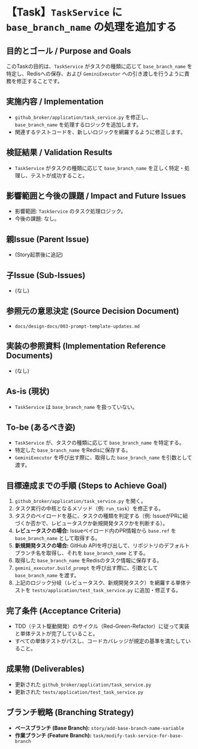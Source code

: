 # 【Task】`TaskService` に `base_branch_name` の処理を追加する

## 目的とゴール / Purpose and Goals
このTaskの目的は、`TaskService` がタスクの種類に応じて `base_branch_name` を特定し、Redisへの保存、および `GeminiExecutor` への引き渡しを行うように責務を修正することです。

## 実施内容 / Implementation
- `github_broker/application/task_service.py` を修正し、`base_branch_name` を処理するロジックを追加します。
- 関連するテストコードを、新しいロジックを網羅するように修正します。

## 検証結果 / Validation Results
- `TaskService` がタスクの種類に応じて `base_branch_name` を正しく特定・処理し、テストが成功すること。

## 影響範囲と今後の課題 / Impact and Future Issues
- 影響範囲: `TaskService` のタスク処理ロジック。
- 今後の課題: なし。

## 親Issue (Parent Issue)
- (Story起票後に追記)

## 子Issue (Sub-Issues)
- (なし)

## 参照元の意思決定 (Source Decision Document)
- `docs/design-docs/003-prompt-template-updates.md`

## 実装の参照資料 (Implementation Reference Documents)
- (なし)

## As-is (現状)
- `TaskService` は `base_branch_name` を扱っていない。

## To-be (あるべき姿)
- `TaskService` が、タスクの種類に応じて `base_branch_name` を特定する。
- 特定した `base_branch_name` をRedisに保存する。
- `GeminiExecutor` を呼び出す際に、取得した `base_branch_name` を引数として渡す。

## 目標達成までの手順 (Steps to Achieve Goal)
1. `github_broker/application/task_service.py` を開く。
2. タスク実行の中核となるメソッド（例: `run_task`）を修正する。
3. タスクのペイロードを基に、タスクの種類を判定する（例: IssueがPRに紐づくか否かで、レビュータスクか新規開発タスクかを判断する）。
4. **レビュータスクの場合:** Issueペイロード内のPR情報から `base.ref` を `base_branch_name` として取得する。
5. **新規開発タスクの場合:** GitHub APIを呼び出して、リポジトリのデフォルトブランチ名を取得し、それを `base_branch_name` とする。
6. 取得した `base_branch_name` をRedisのタスク情報に保存する。
7. `gemini_executor.build_prompt` を呼び出す際に、引数として `base_branch_name` を渡す。
8. 上記のロジック分岐（レビュータスク、新規開発タスク）を網羅する単体テストを `tests/application/test_task_service.py` に追加・修正する。

## 完了条件 (Acceptance Criteria)
- TDD（テスト駆動開発）のサイクル（Red-Green-Refactor）に従って実装と単体テストが完了していること。
- すべての単体テストがパスし、コードカバレッジが規定の基準を満たしていること。

## 成果物 (Deliverables)
- 更新された `github_broker/application/task_service.py`
- 更新された `tests/application/test_task_service.py`

## ブランチ戦略 (Branching Strategy)
- **ベースブランチ (Base Branch):** `story/add-base-branch-name-variable`
- **作業ブランチ (Feature Branch):** `task/modify-task-service-for-base-branch`
